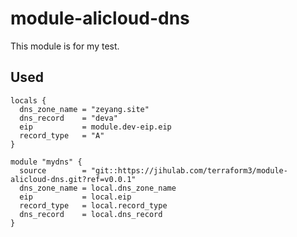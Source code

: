 # module-alicloud-dns

This module is for my test.


## Used

```
locals {
  dns_zone_name = "zeyang.site"
  dns_record    = "deva"
  eip           = module.dev-eip.eip
  record_type   = "A"
}

module "mydns" {
  source        = "git::https://jihulab.com/terraform3/module-alicloud-dns.git?ref=v0.0.1"
  dns_zone_name = local.dns_zone_name
  eip           = local.eip
  record_type   = local.record_type
  dns_record    = local.dns_record
}
```
